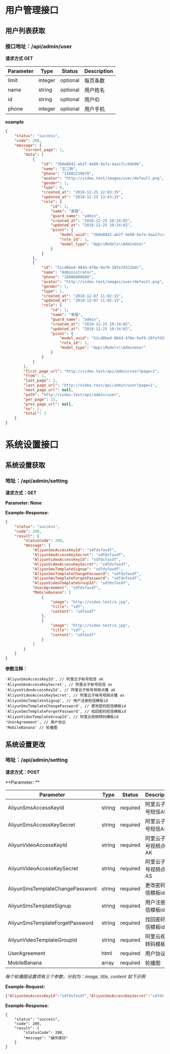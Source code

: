 <!-- TITLE: Api Doc -->
<!-- SUBTITLE: A quick summary of Api Doc -->

# 用户管理接口
## 用户列表获取
### 接口地址：/api/admin/user

**请求方式 GET**

| Parameter | Type | Status | Description |
| ------ | ------ | ------ | ------ |
| limit | integer | optional | 每页条数 |
| name | string | optional | 用户姓名 |
| id | string | optional | 用户ID |
| phone | integer | optional | 用户手机 |

**example**


```json
{
    "status": "success",
    "code": 200,
    "message": {
        "current_page": 1,
        "data": [
            {
                "id": "3b0e8842-ab2f-4e08-9a7a-4aa17cc4de96",
                "name": "王二狗",
                "phone": "15882219670",
                "avatar": "http://video.test/images/user/default.png",
                "gender": 1,
                "type": 0,
                "created_at": "2018-12-25 12:03:35",
                "updated_at": "2018-12-25 13:43:25",
                "role": {
                    "id": 1,
                    "name": "客服",
                    "guard_name": "admin",
                    "created_at": "2018-12-25 10:14:02",
                    "updated_at": "2018-12-25 10:14:02",
                    "pivot": {
                        "model_uuid": "3b0e8842-ab2f-4e08-9a7a-4aa17cc4de96",
                        "role_id": 1,
                        "model_type": "App\\Models\\AdminUser"
                    }
                }
            },
            {
                "id": "51cd8bed-984d-478e-9af0-28fe7d322bdc",
                "name": "Administrator",
                "phone": "18888888888",
                "avatar": "http://video.test/images/user/default.png",
                "gender": 1,
                "type": 1,
                "created_at": "2018-12-07 11:02:15",
                "updated_at": "2018-12-07 11:02:15",
                "role": {
                    "id": 1,
                    "name": "客服",
                    "guard_name": "admin",
                    "created_at": "2018-12-25 10:14:02",
                    "updated_at": "2018-12-25 10:14:02",
                    "pivot": {
                        "model_uuid": "51cd8bed-984d-478e-9af0-28fe7d322bdc",
                        "role_id": 1,
                        "model_type": "App\\Models\\AdminUser"
                    }
                }
            }
        ],
        "first_page_url": "http://video.test/api/admin/user?page=1",
        "from": 1,
        "last_page": 1,
        "last_page_url": "http://video.test/api/admin/user?page=1",
        "next_page_url": null,
        "path": "http://video.test/api/admin/user",
        "per_page": 15,
        "prev_page_url": null,
        "to": 2,
        "total": 2
    }
}
```

# 系统设置接口
## 系统设置获取

### 地址：/api/admin/setting

**请求方式：GET**

**Parameter: None**

**Example-Response:**

```json
{
    "status": "success",
    "code": 200,
    "result": {
        "statusCode": 200,
        "message": {
            "AliyunSmsAccessKeyId": "sdfdsfasdf",
            "AliyunSmsAccessKeySecret": "sdfdsfasdf",
            "AliyunVideoAccessKeyId": "sdfdsfasdf",
            "AliyunVideoAccessKeySecret": "sdfdsfasdf",
            "AliyunSmsTemplateSignup": "sdfdsfasdf",
            "AliyunSmsTemplateChangePassword": "sdfdsfasdf",
            "AliyunSmsTemplateForgetPassword": "sdfdsfasdf",
            "AliyunVideoTemplateGroupId": "sdfdsfasdf",
            "UserAgreement": "sdfdsfasdf",
            "MobileBanana": [
                {
                    "image": "http://video.test/a.jpg",
                    "title": "sdf",
                    "content": "sdfasdf"
                },
                {
                    "image": "http://video.test/a.jpg",
                    "title": "sdf",
                    "content": "sdfasdf"
                }
            ]
        }
    }
}
```

**参数注释：**
```text
'AliyunSmsAccessKeyId', // 阿里云子帐号短信 ak
'AliyunSmsAccessKeySecret', // 阿里云子帐号短信 as
'AliyunVideoAccessKeyId', // 阿里云子帐号视频点播 ak
'AliyunVideoAccessKeySecret', // 阿里云子帐号视频点播 as
'AliyunSmsTemplateSignup', // 用户注册短信模板id
'AliyunSmsTemplateChangePassword', // 更改密码短信模板id
'AliyunSmsTemplateForgetPassword', // 找回密码短信模板id
'AliyunVideoTemplateGroupId', // 阿里云视频转码模板id
'UserAgreement', // 用户协议
'MobileBanana' // 轮播图
```

## 系统设置更改

### 地址：/api/admin/setting

**请求方式：POST**

**Parameter: **

| Parameter | Type | Status | Description |
| ------ | ------ | ------ | ------ |
| AliyunSmsAccessKeyId | string | required | 阿里云子帐号短信AK |
| AliyunSmsAccessKeySecret | string | required | 阿里云子帐号短信AS |
| AliyunVideoAccessKeyId | string | required | 阿里云子帐号视频点播AK |
| AliyunVideoAccessKeySecret | string | required | 阿里云子帐号视频点播AS |
| AliyunSmsTemplateChangePassword | string | required | 更改密码短信模板id |
| AliyunSmsTemplateSignup | string | required | 用户注册短信模板id |
| AliyunSmsTemplateForgetPassword | string | required | 找回密码短信模板id |
| AliyunVideoTemplateGroupId | string | required | 阿里云视频转码模板id |
| UserAgreement | html | required | 用户协议 |
| MobileBanana | array | required | 轮播图 |

*每个轮播图设置项有三个参数，分别为：image, title, content 如下示例*

**Example-Request:**

```json
{"AliyunSmsAccessKeyId":"sdfdsfasdf","AliyunSmsAccessKeySecret":"sdfdsfasdf","AliyunVideoAccessKeyId":"sdfdsfasdf","AliyunVideoAccessKeySecret":"sdfdsfasdf","AliyunSmsTemplateSignup":"sdfdsfasdf","AliyunSmsTemplateChangePassword":"sdfdsfasdf","AliyunSmsTemplateForgetPassword":"sdfdsfasdf","AliyunVideoTemplateGroupId":"sdfdsfasdf","UserAgreement":"sdfdsfasdf","MobileBanana":[{"image":"a.jpg","title":"sdf","content":"sdfasdf"},{"image":"a.jpg","title":"sdf","content":"sdfasdf"}]}
```

**Example-Response:**
```text
{
    "status": "success",
    "code": 200,
    "result": {
        "statusCode": 200,
        "message": "操作成功"
    }
}
```

